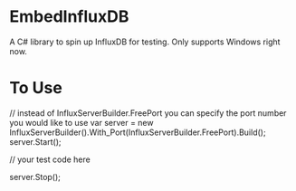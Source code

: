 # EmbedInfluxDB
A C# library to spin up InfluxDB for testing. Only supports Windows right now.

# To Use

// instead of InfluxServerBuilder.FreePort you can specify the port number you would like to use
var server = new InfluxServerBuilder().With_Port(InfluxServerBuilder.FreePort).Build(); 
server.Start();

// your test code here

server.Stop();
